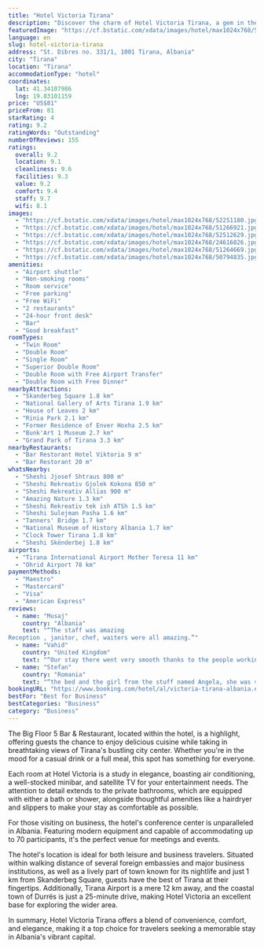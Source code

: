 ```yaml
---
title: "Hotel Victoria Tirana"
description: "Discover the charm of Hotel Victoria Tirana, a gem in the heart of the city that offers more than just a place to stay."
featuredImage: "https://cf.bstatic.com/xdata/images/hotel/max1024x768/52251180.jpg?k=5d6439039732b2eb11da88b998393e0a92b68f1295e0ca1c87c8f45b4b125e8f&o=&hp=1"
language: en
slug: hotel-victoria-tirana
address: "St. Dibres no. 331/1, 1001 Tirana, Albania"
city: "Tirana"
location: "Tirana"
accommodationType: "hotel"
coordinates:
  lat: 41.34107986
  lng: 19.83101159
price: "US$81"
priceFrom: 81
starRating: 4
rating: 9.2
ratingWords: "Outstanding"
numberOfReviews: 155
ratings:
  overall: 9.2
  location: 9.1
  cleanliness: 9.6
  facilities: 9.3
  value: 9.2
  comfort: 9.4
  staff: 9.7
  wifi: 8.1
images:
  - "https://cf.bstatic.com/xdata/images/hotel/max1024x768/52251180.jpg?k=5d6439039732b2eb11da88b998393e0a92b68f1295e0ca1c87c8f45b4b125e8f&o=&hp=1"
  - "https://cf.bstatic.com/xdata/images/hotel/max1024x768/51266921.jpg?k=74019f8877d1daab3a5f7099619fa7fa505a7228d3bb48426916d600bfbddc8f&o=&hp=1"
  - "https://cf.bstatic.com/xdata/images/hotel/max1024x768/52512629.jpg?k=ac0e23f93f14aee6e22cdbc0b6d05adb6c19c58c289045a2fbc567502fe100f6&o=&hp=1"
  - "https://cf.bstatic.com/xdata/images/hotel/max1024x768/24616826.jpg?k=887b259b84d0a06aec7ed7c34eb5bfec09add117c1b743f3d1e276670cd1aa00&o=&hp=1"
  - "https://cf.bstatic.com/xdata/images/hotel/max1024x768/51264669.jpg?k=10eecc24eec2d384362bad42ddcb010a323035f4e1b7c17107323f66efe0f5e0&o=&hp=1"
  - "https://cf.bstatic.com/xdata/images/hotel/max1024x768/50794835.jpg?k=5ae62ec90394168c0f7ada051385074d21f4ce1a3ecc125c741479707c9b67b6&o=&hp=1"
amenities:
  - "Airport shuttle"
  - "Non-smoking rooms"
  - "Room service"
  - "Free parking"
  - "Free WiFi"
  - "2 restaurants"
  - "24-hour front desk"
  - "Bar"
  - "Good breakfast"
roomTypes:
  - "Twin Room"
  - "Double Room"
  - "Single Room"
  - "Superior Double Room"
  - "Double Room with Free Airport Transfer"
  - "Double Room with Free Dinner"
nearbyAttractions:
  - "Skanderbeg Square 1.8 km"
  - "National Gallery of Arts Tirana 1.9 km"
  - "House of Leaves 2 km"
  - "Rinia Park 2.1 km"
  - "Former Residence of Enver Hoxha 2.5 km"
  - "Bunk'Art 1 Museum 2.7 km"
  - "Grand Park of Tirana 3.3 km"
nearbyRestaurants:
  - "Bar Restorant Hotel Viktoria 9 m"
  - "Bar Restorant 20 m"
whatsNearby:
  - "Sheshi Jjosef Shtraus 800 m"
  - "Sheshi Rekreativ Gjolek Kokona 850 m"
  - "Sheshi Rekreativ Allias 900 m"
  - "Amazing Nature 1.3 km"
  - "Sheshi Rekreativ tek ish ATSh 1.5 km"
  - "Sheshi Sulejman Pasha 1.6 km"
  - "Tanners' Bridge 1.7 km"
  - "National Museum of History Albania 1.7 km"
  - "Clock Tower Tirana 1.8 km"
  - "Sheshi Skënderbej 1.8 km"
airports:
  - "Tirana International Airport Mother Teresa 11 km"
  - "Ohrid Airport 78 km"
paymentMethods:
  - "Maestro"
  - "Mastercard"
  - "Visa"
  - "American Express"
reviews:
  - name: "Musaj"
    country: "Albania"
    text: "“The staff was amazing
Reception , janitor, chef, waiters were all amazing.”"
  - name: "Vahid"
    country: "United Kingdom"
    text: "“Our stay there went very smooth thanks to the people working there. The staff is very friendly and helpful, the food is tasty and breakfast too. They even baked gluten free cake for us, so much appreciated.”"
  - name: "Stefan"
    country: "Romania"
    text: "“the bed and the girl from the stuff named Angela, she was very kind always wanted to help us”"
bookingURL: "https://www.booking.com/hotel/al/victoria-tirana-albania.en-gb.html?aid=8035640"
bestFor: "Best for Business"
bestCategories: "Business"
category: "Business"
---
```


The Big Floor 5 Bar & Restaurant, located within the hotel, is a highlight, offering guests the chance to enjoy delicious cuisine while taking in breathtaking views of Tirana's bustling city center. Whether you're in the mood for a casual drink or a full meal, this spot has something for everyone.

Each room at Hotel Victoria is a study in elegance, boasting air conditioning, a well-stocked minibar, and satellite TV for your entertainment needs. The attention to detail extends to the private bathrooms, which are equipped with either a bath or shower, alongside thoughtful amenities like a hairdryer and slippers to make your stay as comfortable as possible.

For those visiting on business, the hotel's conference center is unparalleled in Albania. Featuring modern equipment and capable of accommodating up to 70 participants, it's the perfect venue for meetings and events.

The hotel's location is ideal for both leisure and business travelers. Situated within walking distance of several foreign embassies and major business institutions, as well as a lively part of town known for its nightlife and just 1 km from Skanderbeg Square, guests have the best of Tirana at their fingertips. Additionally, Tirana Airport is a mere 12 km away, and the coastal town of Durrës is just a 25-minute drive, making Hotel Victoria an excellent base for exploring the wider area.

In summary, Hotel Victoria Tirana offers a blend of convenience, comfort, and elegance, making it a top choice for travelers seeking a memorable stay in Albania's vibrant capital.